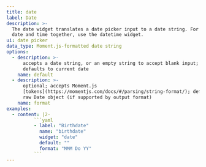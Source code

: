 ```yaml
---
title: date
label: Date
description: >-
  The date widget translates a date picker input to a date string. For saving
  date and time together, use the datetime widget.
ui: date picker
data_type: Moment.js-formatted date string
options:
  - description: >-
      accepts a date string, or an empty string to accept blank input; otherwise
      defaults to current date
    name: default
  - description: >-
      optional; accepts Moment.js
      [tokens](https://momentjs.com/docs/#/parsing/string-format/); defaults to
      raw Date object (if supported by output format)
    name: format
examples:
  - content: |2-
          ```yaml
          - label: "Birthdate"
            name: "birthdate"
            widget: "date"
            default: ""
            format: "MMM Do YY"
          ```
---
```


